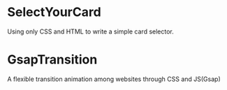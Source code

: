 # SelectYourCard
Using only CSS and HTML to write a simple card selector.
# GsapTransition
A flexible transition animation among websites through CSS and JS(Gsap)
